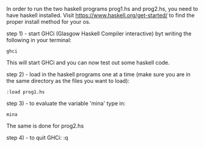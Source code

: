 In order to run the two haskell programs prog1.hs and prog2.hs, you need to have haskell installed. Visit https://www.haskell.org/get-started/ to find the proper install method for your os.

step 1) - start  GHCi (Glasgow Haskell Compiler interactive) byt writing the following in your terminal:

    ghci

This will start GHCi and you can now test out some haskell code.

step 2) - load in the haskell programs one at a time (make sure you are in the same directory as the files you want to load):

    :load prog1.hs

step 3) - to evaluate the variable 'mina' type in:

    mina

The same is done for prog2.hs

step 4) - to quit GHCi:
    :q